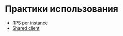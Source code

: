 # Практики использования

- [RPS per instance](./best_practices/rps-per-instance.md)
- [Shared client](best_practices/shared-client.md)